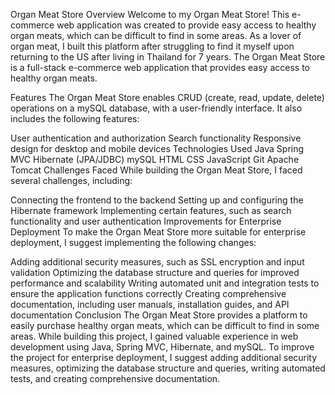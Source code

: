 Organ Meat Store
Overview
Welcome to my Organ Meat Store! This e-commerce web application was created to provide easy access to healthy organ meats, which can be difficult to find in some areas. As a lover of organ meat, I built this platform after struggling to find it myself upon returning to the US after living in Thailand for 7 years. The Organ Meat Store is a full-stack e-commerce web application that provides easy access to healthy organ meats.

Features
The Organ Meat Store enables CRUD (create, read, update, delete) operations on a mySQL database, with a user-friendly interface. It also includes the following features:

User authentication and authorization
Search functionality
Responsive design for desktop and mobile devices
Technologies Used
Java
Spring MVC
Hibernate (JPA/JDBC)
mySQL
HTML
CSS
JavaScript
Git
Apache Tomcat
Challenges Faced
While building the Organ Meat Store, I faced several challenges, including:

Connecting the frontend to the backend
Setting up and configuring the Hibernate framework
Implementing certain features, such as search functionality and user authentication
Improvements for Enterprise Deployment
To make the Organ Meat Store more suitable for enterprise deployment, I suggest implementing the following changes:

Adding additional security measures, such as SSL encryption and input validation
Optimizing the database structure and queries for improved performance and scalability
Writing automated unit and integration tests to ensure the application functions correctly
Creating comprehensive documentation, including user manuals, installation guides, and API documentation
Conclusion
The Organ Meat Store provides a platform to easily purchase healthy organ meats, which can be difficult to find in some areas. While building this project, I gained valuable experience in web development using Java, Spring MVC, Hibernate, and mySQL. To improve the project for enterprise deployment, I suggest adding additional security measures, optimizing the database structure and queries, writing automated tests, and creating comprehensive documentation.
